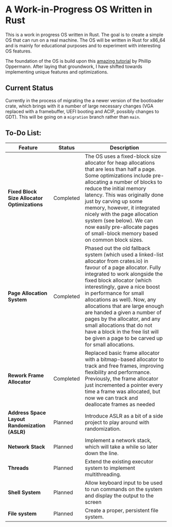 # A Work-in-Progress OS Written in Rust

This is a work in progress OS written in Rust. The goal is to create a simple OS that can run on a real machine. The OS will be written in Rust for x86_64 and is mainly for educational purposes and to experiment with interesting OS features.


The foundation of the OS is build upon this [amazing tutorial](https://os.phil-opp.com/) by Phillip Oppermann. After laying that groundwork, I have shifted towards implementing unique features and optimizations.

## Current Status
Currently in the process of migrating the a newer version of the bootloader crate, which brings with it a number of large necessary changes (VGA replaced with a framebuffer, UEFI booting and ACIP, possibly changes to GDT). This will be going on a `migration` branch rather than `main`.
## To-Do List:
| Feature                                    | Status       | Description                                                                                                                                  |
|--------------------------------------------|--------------|----------------------------------------------------------------------------------------------------------------------------------------------|
| **Fixed Block Size Allocator Optimizations** | Completed  | The OS uses a fixed-block size allocator for heap allocations that are less than half a page. Some optimizations include pre-allocating a number of blocks to reduce the initial memory latency. This was originally done just by carving up some memory, however, it integrated nicely with the page allocation system (see below). We can now easily pre-allocate pages of small-block memory based on common block sizes.   |
| **Page Allocation System**                 | Completed | Phased out the old fallback system (which used a linked-list allocator from crates.io) in favour of a page allocator. Fully integrated to work alongside the fixed block allocator (which interestingly, gave a nice boost in performance for small allocations as well). Now, any allocations that are large enough are handed a given a number of pages by the allocator, and any small allocations that do not have a block in the free list will be given a page to be carved up for small allocations.         |
| **Rework Frame Allocator**                 | Completed  | Replaced basic frame allocator with a bitmap-based allocator to track and free frames, improving flexibility and performance. Previously, the frame allocator just incremented a pointer every time a frame was allocated, but now we can track and deallocate frames as needed               |                    |
| **Address Space Layout Randomization (ASLR)** | Planned    | Introduce ASLR as a bit of a side project to play around with randomization. |
| **Network Stack**                          | Planned    | Implement a network stack, which will take a while so later down the line.|
| **Threads**                          | Planned    | Extend the existing executor system to implement multithreading.|
| **Shell System**                          | Planned    | Allow keyboard input to be used to run commands on the system and display the output to the screen|
| **File system**                          | Planned    | Create a proper, persistent file system.|

